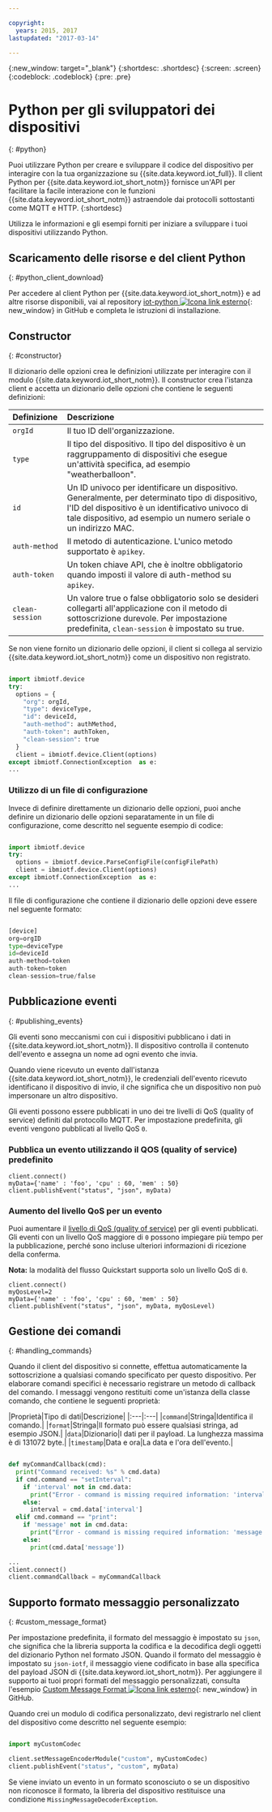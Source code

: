 ```yaml
---

copyright:
  years: 2015, 2017
lastupdated: "2017-03-14"

---
```


{:new_window: target="_blank"}
{:shortdesc: .shortdesc}
{:screen: .screen}
{:codeblock: .codeblock}
{:pre: .pre}


# Python per gli sviluppatori dei dispositivi
{: #python}

Puoi utilizzare Python per creare e sviluppare il codice del dispositivo per interagire con la tua organizzazione su {{site.data.keyword.iot_full}}. Il client Python per {{site.data.keyword.iot_short_notm}} fornisce un'API per facilitare la facile interazione con le funzioni {{site.data.keyword.iot_short_notm}} astraendole dai protocolli sottostanti come MQTT e HTTP.
{:shortdesc}

Utilizza le informazioni e gli esempi forniti per iniziare a sviluppare i tuoi dispositivi utilizzando Python.

## Scaricamento delle risorse e del client Python
{: #python_client_download}

Per accedere al client Python per {{site.data.keyword.iot_short_notm}} e ad altre risorse disponibili, vai al repository [iot-python ![Icona link esterno](../../../../icons/launch-glyph.svg "Icona link esterno")](https://github.com/ibm-watson-iot/iot-python){: new_window} in GitHub e completa le istruzioni di installazione.

## Constructor
{: #constructor}

Il dizionario delle opzioni crea le definizioni utilizzate per interagire con il modulo {{site.data.keyword.iot_short_notm}}. Il constructor crea l'istanza client e accetta un dizionario delle opzioni che contiene le seguenti definizioni:

|Definizione|Descrizione |
|:---|:---|
|`orgId`|Il tuo ID dell'organizzazione.|
|`type`|Il tipo del dispositivo. Il tipo del dispositivo è un raggruppamento di dispositivi che esegue un'attività specifica, ad esempio "weatherballoon".|
|`id`|Un ID univoco per identificare un dispositivo. Generalmente, per determinato tipo di dispositivo, l'ID del dispositivo è un identificativo univoco di tale dispositivo, ad esempio un numero seriale o un indirizzo MAC.|
|`auth-method`|Il metodo di autenticazione. L'unico metodo supportato è `apikey`.|
|`auth-token`|Un token chiave API, che è inoltre obbligatorio quando imposti il valore di auth-method su `apikey`.|
|`clean-session`|Un valore true o false obbligatorio solo se desideri collegarti all'applicazione con il metodo di sottoscrizione durevole. Per impostazione predefinita, `clean-session` è impostato su true.|

Se non viene fornito un dizionario delle opzioni, il client si collega al servizio {{site.data.keyword.iot_short_notm}} come un dispositivo non registrato.

```python

import ibmiotf.device
try:
  options = {
    "org": orgId,
    "type": deviceType,
    "id": deviceId,
    "auth-method": authMethod,
    "auth-token": authToken,
    "clean-session": true
  }
  client = ibmiotf.device.Client(options)
except ibmiotf.ConnectionException  as e:
...
```

### Utilizzo di un file di configurazione

Invece di definire direttamente un dizionario delle opzioni, puoi anche definire un dizionario delle opzioni separatamente in un file di configurazione, come descritto nel seguente esempio di codice:

```python

import ibmiotf.device
try:
  options = ibmiotf.device.ParseConfigFile(configFilePath)
  client = ibmiotf.device.Client(options)
except ibmiotf.ConnectionException  as e:
...
```

Il file di configurazione che contiene il dizionario delle opzioni deve essere nel seguente formato:

```python

[device]
org=orgID
type=deviceType
id=deviceId
auth-method=token
auth-token=token
clean-session=true/false
```

## Pubblicazione eventi
{: #publishing_events}

Gli eventi sono meccanismi con cui i dispositivi pubblicano i dati in {{site.data.keyword.iot_short_notm}}. Il dispositivo controlla il contenuto dell'evento e assegna un nome ad ogni evento che invia.

Quando viene ricevuto un evento dall'istanza {{site.data.keyword.iot_short_notm}}, le credenziali dell'evento ricevuto identificano il dispositivo di invio, il che significa che un dispositivo non può impersonare un altro dispositivo.

Gli eventi possono essere pubblicati in uno dei tre livelli di QoS (quality of service) definiti dal protocollo MQTT.  Per impostazione predefinita, gli eventi vengono pubblicati al livello QoS `0`.

### Pubblica un evento utilizzando il QOS (quality of service) predefinito

```
client.connect()
myData={'name' : 'foo', 'cpu' : 60, 'mem' : 50}
client.publishEvent("status", "json", myData)
```

### Aumento del livello QoS per un evento

Puoi aumentare il [livello di QoS (quality of service)](../../reference/mqtt/index.html#qos-levels) per gli eventi pubblicati. Gli eventi con un livello QoS maggiore di `0` possono impiegare più tempo per la pubblicazione, perché sono incluse ulteriori informazioni di ricezione della conferma.

**Nota:** la modalità del flusso Quickstart supporta solo un livello QoS di `0`.

```
client.connect()
myQosLevel=2
myData={'name' : 'foo', 'cpu' : 60, 'mem' : 50}
client.publishEvent("status", "json", myData, myQosLevel)
```
## Gestione dei comandi
{: #handling_commands}

Quando il client del dispositivo si connette, effettua automaticamente la sottoscrizione a qualsiasi comando specificato per questo dispositivo. Per elaborare comandi specifici è necessario registrare un metodo di callback del comando. I messaggi vengono restituiti come un'istanza della classe comando, che contiene le seguenti proprietà:

|Proprietà|Tipo di dati|Descrizione|
|:---|:---|
|`command`|Stringa|Identifica il comando.|
|`format`|Stringa|Il formato può essere qualsiasi stringa, ad esempio JSON.|
|`data`|Dizionario|I dati per il payload. La lunghezza massima è di 131072 byte.|
|`timestamp`|Data e ora|La data e l'ora dell'evento.|


```python

def myCommandCallback(cmd):
  print("Command received: %s" % cmd.data)
  if cmd.command == "setInterval":
    if 'interval' not in cmd.data:
      print("Error - command is missing required information: 'interval'")
    else:
      interval = cmd.data['interval']
  elif cmd.command == "print":
    if 'message' not in cmd.data:
      print("Error - command is missing required information: 'message'")
    else:
      print(cmd.data['message'])

...
client.connect()
client.commandCallback = myCommandCallback
```

## Supporto formato messaggio personalizzato
{: #custom_message_format}

Per impostazione predefinita, il formato del messaggio è impostato su `json`, che significa che la libreria supporta la codifica e la decodifica degli oggetti del dizionario Python nel formato JSON. Quando il formato del messaggio è impostato su `json-iotf`, il messaggio viene codificato in base alla specifica del payload JSON di {{site.data.keyword.iot_short_notm}}. Per aggiungere il supporto ai tuoi propri formati del messaggio personalizzati, consulta l'esempio [Custom Message Format ![Icona link esterno](../../../../icons/launch-glyph.svg "Icona link esterno")](https://github.com/ibm-watson-iot/iot-python/tree/master/samples/customMessageFormat){: new_window} in GitHub.

Quando crei un modulo di codifica personalizzato, devi registrarlo nel client del dispositivo come descritto nel seguente esempio:

```python

import myCustomCodec

client.setMessageEncoderModule("custom", myCustomCodec)
client.publishEvent("status", "custom", myData)
```
Se viene inviato un evento in un formato sconosciuto o se un dispositivo non riconosce il formato, la libreria del dispositivo restituisce una condizione `MissingMessageDecoderException`.
